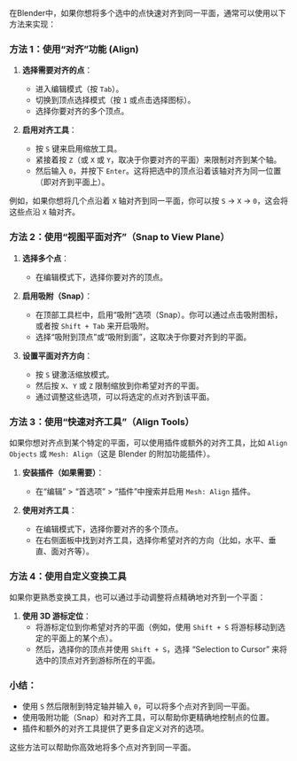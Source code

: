 在Blender中，如果你想将多个选中的点快速对齐到同一平面，通常可以使用以下方法来实现：

### 方法 1：使用“对齐”功能 (Align)

1. **选择需要对齐的点**：
   - 进入编辑模式（按 `Tab`）。
   - 切换到顶点选择模式（按 `1` 或点击选择图标）。
   - 选择你要对齐的多个顶点。

2. **启用对齐工具**：
   - 按 `S` 键来启用缩放工具。
   - 紧接着按 `Z`（或 `X` 或 `Y`，取决于你要对齐的平面）来限制对齐到某个轴。
   - 然后输入 `0`，并按下 `Enter`。这将把选中的顶点沿着该轴对齐为同一位置（即对齐到平面上）。

例如，如果你想将几个点沿着 `X` 轴对齐到同一平面，你可以按 `S` -> `X` -> `0`，这会将这些点沿 `X` 轴对齐。

### 方法 2：使用“视图平面对齐”（Snap to View Plane）

1. **选择多个点**：
   - 在编辑模式下，选择你要对齐的顶点。

2. **启用吸附（Snap）**：
   - 在顶部工具栏中，启用“吸附”选项（Snap）。你可以通过点击吸附图标，或者按 `Shift + Tab` 来开启吸附。
   - 选择“吸附到顶点”或“吸附到面”，这取决于你要对齐到的平面。

3. **设置平面对齐方向**：
   - 按 `S` 键激活缩放模式。
   - 然后按 `X`、`Y` 或 `Z` 限制缩放到你希望对齐的平面。
   - 通过调整这些选项，可以将选定的点对齐到该平面。

### 方法 3：使用“快速对齐工具”（Align Tools）

如果你想对齐点到某个特定的平面，可以使用插件或额外的对齐工具，比如 `Align Objects` 或 `Mesh: Align`（这是 Blender 的附加功能插件）。

1. **安装插件（如果需要）**：
   - 在“编辑” > “首选项” > “插件”中搜索并启用 `Mesh: Align` 插件。
   
2. **使用对齐工具**：
   - 在编辑模式下，选择你要对齐的多个顶点。
   - 在右侧面板中找到对齐工具，选择你希望对齐的方向（比如，水平、垂直、面对齐等）。

### 方法 4：使用自定义变换工具

如果你更熟悉变换工具，也可以通过手动调整将点精确地对齐到一个平面：

1. **使用 3D 游标定位**：
   - 将游标定位到你希望对齐的平面（例如，使用 `Shift + S` 将游标移动到选定的平面上的某个点）。
   - 然后，选择你的顶点并使用 `Shift + S`，选择 “Selection to Cursor” 来将选中的顶点对齐到游标所在的平面。

### 小结：
- 使用 `S` 然后限制到特定轴并输入 `0`，可以将多个点对齐到同一平面。
- 使用吸附功能（Snap）和对齐工具，可以帮助你更精确地控制点的位置。
- 插件和额外的对齐工具提供了更多自定义对齐的选项。

这些方法可以帮助你高效地将多个点对齐到同一平面。